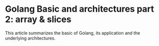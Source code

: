 # Golang Basic and architectures part 2: array & slices


This article summarizes the basic of Golang, its application and the underlying architectures.

<!--more-->
